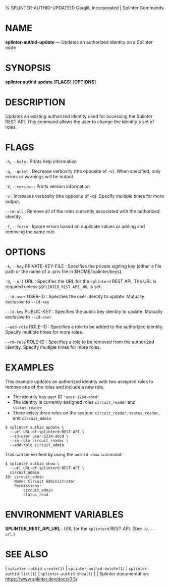 % SPLINTER-AUTHID-UPDATE(1) Cargill, Incorporated | Splinter Commands
<!--
  Copyright 2018-2021 Cargill Incorporated
  Licensed under Creative Commons Attribution 4.0 International License
  https://creativecommons.org/licenses/by/4.0/
-->

NAME
====

**splinter-authid-update** — Updates an authorized identity on a Splinter node

SYNOPSIS
========
**splinter authid update** \[**FLAGS**\] \[**OPTIONS**\]

DESCRIPTION
===========
Updates an existing authorized identity used for accessing the Splinter REST
API. This command allows the user to change the identity's set of roles.

FLAGS
=====
`-h`, `--help`
: Prints help information

`-q`, `--quiet`
: Decrease verbosity (the opposite of -v). When specified, only errors or
  warnings will be output.

`-V`, `--version`
: Prints version information

`-v`
: Increases verbosity (the opposite of -q). Specify multiple times for more
  output.

`--rm-all`
: Remove all of the roles currently associated with the authorized identity.

`-f`, `--force`
: Ignore errors based on duplicate values or adding and removing the same
  role.

OPTIONS
=======
`-k`, `--key` PRIVATE-KEY-FILE
: Specifies the private signing key (either a file path or the name of a
  .priv file in $HOME/.splinter/keys).

`-U`, `--url` URL
: Specifies the URL for the `splinterd` REST API. The URL is required unless
  `$SPLINTER_REST_API_URL` is set.

`--id-user` USER-ID
: Specifies the user identity to update. Mutually exclusive to `--id-key`

`--id-key` PUBLIC-KEY
: Specifies the public key identity to update. Mutually exclusive to `--id-user`

`--add-role` ROLE-ID
: Specifies a role to be added to the authorized identity. Specify multiple
  times for more roles.

`--rm-role` ROLE-ID
: Specifies a role to be removed from the authorized identity. Specify multiple
  times for more roles.


EXAMPLES
========
This example updates an authorized identity with two assigned roles to remove
one of the roles and include a new role.

* The identity has user ID `"user-1234-abcd"`
* The identity is currently assigned roles `circuit_reader` and `status_reader`
* There exists three roles on the system: `circuit_reader`, `status_reader`, and
  `circuit_admin`

```
$ splinter authid update \
  --url URL-of-splinterd-REST-API \
  --id-user user-1234-abcd \
  --rm-role circuit_reader \
  --add-role circuit_admin
```

This can be verified by using the `authid show` command:

```
$ splinter authid show \
  --url URL-of-splinterd-REST-API \
  circuit_admin
ID: circuit_admin
    Name: Circuit Administrator
    Permissions:
        circuit_admin
        status_read
```

ENVIRONMENT VARIABLES
=====================
**SPLINTER_REST_API_URL**
: URL for the `splinterd` REST API. (See `-U`, `--url`.)

SEE ALSO
========
| `splinter-authid-create(1)`
| `splinter-authid-delete(1)`
| `splinter-authid-list(1)`
| `splinter-authid-show(1)`
|
| Splinter documentation: https://www.splinter.dev/docs/0.5/
